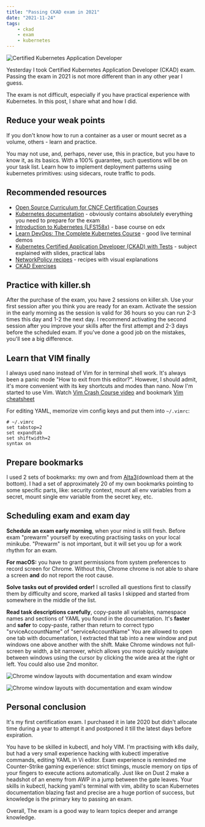 ```yaml
---
title: "Passing CKAD exam in 2021"
date: "2021-11-24"
tags:
    - ckad
    - exam
    - kubernetes
---
```


![Certified Kubernetes Application Developer](/assets/passing-ckad-exam-in-2021-banner.png)

Yesterday I took Certified Kubernetes Application Developer (CKAD) exam. Passing the exam in 2021 is not more different than in any other year I guess.

The exam is not difficult, especially if you have practical experience with Kubernetes. In this post, I share what and how I did.

## Reduce your weak points

If you don't know how to run a container as a user or mount secret as a volume, others - learn and practice.

You may not use, and, perhaps, never use, this in practice, but you have to know it, as its basics. With a 100% guarantee, such questions will be on your task list. Learn how to implement deployment patterns using kubernetes primitives: using sidecars, route traffic to pods.

## Recommended resources

* [Open Source Curriculum for CNCF Certification Courses](https://github.com/cncf/curriculum)
* [Kubernetes documentation](https://kubernetes.io/) - obviously contains absolutely everything you need to prepare for the exam
* [Introduction to Kubernetes (LFS158x)](https://training.linuxfoundation.org/training/introduction-to-kubernetes/) - base course on edx
* [Learn DevOps: The Complete Kubernetes Course](https://www.udemy.com/course/learn-devops-the-complete-kubernetes-course/) - good live terminal demos
* [Kubernetes Certified Application Developer (CKAD) with Tests](https://www.udemy.com/course/certified-kubernetes-application-developer/) - subject explained with slides, practical labs
* [NetworkPolicy recipes](https://github.com/ahmetb/kubernetes-network-policy-recipes) - recipes with visual explanations
* [CKAD Exercises](https://github.com/dgkanatsios/CKAD-exercises)

## Practice with killer.sh

After the purchase of the exam, you have 2 sessions on killer.sh. Use your first session after you think you are ready for an exam. Activate the session in the early morning as the session is valid for 36 hours so you can run 2-3 times this day and 1-2 the next day. I recommend activating the second session after you improve your skills after the first attempt and 2-3 days before the scheduled exam. If you've done a good job on the mistakes, you'll see a big difference.

## Learn that VIM finally

I always used nano instead of Vim for in terminal shell work. It's always been a panic mode "How to exit from this editor?". However, I should admit, it's more convenient with its key shortcuts and modes than nano. Now I'm started to use Vim. Watch [Vim Crash Course video](https://youtu.be/knyJt8d6C_8) and bookmark [Vim cheatsheet](https://devhints.io/vim)

For editing YAML, memorize vim config keys and put them into `~/.vimrc`:

```shell
# ~/.vimrc
set tabstop=2
set expandtab
set shiftwidth=2
syntax on
```

## Prepare bookmarks

I used 2 sets of bookmarks: my own and from [Alta3](https://alta3.com/blog/passing-the-ckad)(download them at the bottom). I had a set of approximately 20 of my own bookmarks pointing to some specific parts, like: security context, mount all env variables from a secret, mount single env variable from the secret key, etc.

## Scheduling exam and exam day

**Schedule an exam early morning**, when your mind is still fresh. Before exam "prewarm" yourself by executing practising tasks on your local minikube. "Prewarm" is not important, but it will set you up for a work rhythm for an exam.

**For macOS:** you have to grant permissions from system preferences to record screen for Chrome. Without this, Chrome chrome is not able to share a screen **and** do not report the root cause.

**Solve tasks out of provided order!** I scrolled all questions first to classify them by difficulty and score, marked all tasks I skipped and started from somewhere in the middle of the list.

**Read task descriptions carefully**, copy-paste all variables, namespace names and sections of YAML you found in the documentation. It's **faster** and **safer** to copy-paste, rather than return to correct typo "srviceAccountName" of "serviceAccountName"
You are allowed to open one tab with documentation, I extracted that tab into a new window and put windows one above another with the shift. Make Chrome windows not full-screen by width, a bit narrower, which allows you more quickly navigate between windows using the cursor by clicking the wide area at the right or left. You could also use 2nd monitor.

![Chrome window layouts with documentation and exam window](/assets/passing-ckad-exam-in-2021-window-layout-terminal.png)

![Chrome window layouts with documentation and exam window](/assets/passing-ckad-exam-in-2021-window-layout-docs.png)

## Personal conclusion

It's my first certification exam. I purchased it in late 2020 but didn't allocate time during a year to attempt it and postponed it till the latest days before expiration.

You have to be skilled in kubectl, and holy VIM. I'm practising with k8s daily, but had a very small experience hacking with kubectl imperative commands, editing YAML in Vi editor. Exam experience is reminded me Counter-Strike gaming experience: strict timings, muscle memory on tips of your fingers to execute actions automatically. Just like on Dust 2 make a headshot of an enemy from AWP in a jump between the gate leaves. Your skills in kubectl, hacking yaml's terminal with vim, ability to scan Kubernetes documentation blazing fast and precise are a huge portion of success, but knowledge is the primary key to passing an exam.

Overall, The exam is a good way to learn topics deeper and arrange knowledge.
